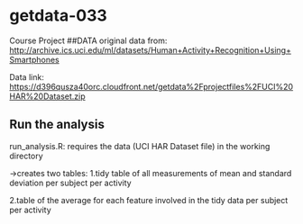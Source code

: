 # getdata-033
Course Project
##DATA
original data from:
http://archive.ics.uci.edu/ml/datasets/Human+Activity+Recognition+Using+Smartphones 

Data link:
https://d396qusza40orc.cloudfront.net/getdata%2Fprojectfiles%2FUCI%20HAR%20Dataset.zip 

## Run the analysis


run_analysis.R: requires the data (UCI HAR Dataset file) in the working directory

->creates two tables:
1.tidy table of all measurements of mean and standard deviation per subject per activity

2.table of the average for each feature involved in the tidy data per subject per activity
